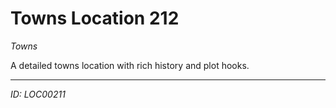 # Towns Location 212

*Towns*

A detailed towns location with rich history and plot hooks.

---
*ID: LOC00211*